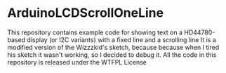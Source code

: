 # ArduinoLCDScrollOneLine
This repository contains example code for showing text on a HD44780-based display (or I2C variants) with a fixed line and a scrolling line
It is a modified version of the Wizzzkid's sketch, because because when I tired his sketch it wasn't working, so I decided to debug it.
All the code in this repository is released under the WTFPL License
